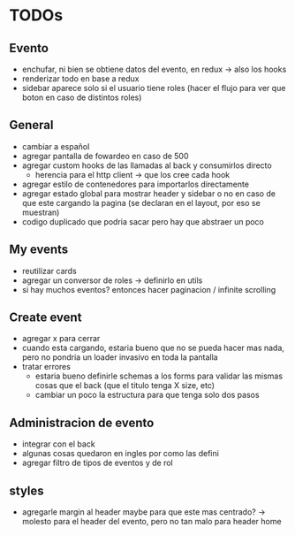 # TODOs

## Evento

- enchufar, ni bien se obtiene datos del evento, en redux -> also los hooks
- renderizar todo en base a redux
- sidebar aparece solo si el usuario tiene roles (hacer el flujo para ver que boton en caso de distintos roles)

## General

- cambiar a español
- agregar pantalla de fowardeo en caso de 500
- agregar custom hooks de las llamadas al back y consumirlos directo
  - herencia para el http client -> que los cree cada hook
- agregar estilo de contenedores para importarlos directamente
- agregar estado global para mostrar header y sidebar o no en caso de que este cargando la pagina (se declaran en el layout, por eso se muestran)
- codigo duplicado que podria sacar pero hay que abstraer un poco

## My events

- reutilizar cards
- agregar un conversor de roles -> definirlo en utils
- si hay muchos eventos? entonces hacer paginacion / infinite scrolling

## Create event

- agregar x para cerrar
- cuando esta cargando, estaria bueno que no se pueda hacer mas nada, pero no pondria un loader invasivo en toda la pantalla
- tratar errores
  - estaria bueno definirle schemas a los forms para validar las mismas cosas que el back (que el titulo tenga X size, etc)
  - cambiar un poco la estructura para que tenga solo dos pasos

## Administracion de evento

- integrar con el back
- algunas cosas quedaron en ingles por como las defini
- agregar filtro de tipos de eventos y de rol

## styles

- agregarle margin al header maybe para que este mas centrado? -> molesto para el header del evento, pero no tan malo para header home
